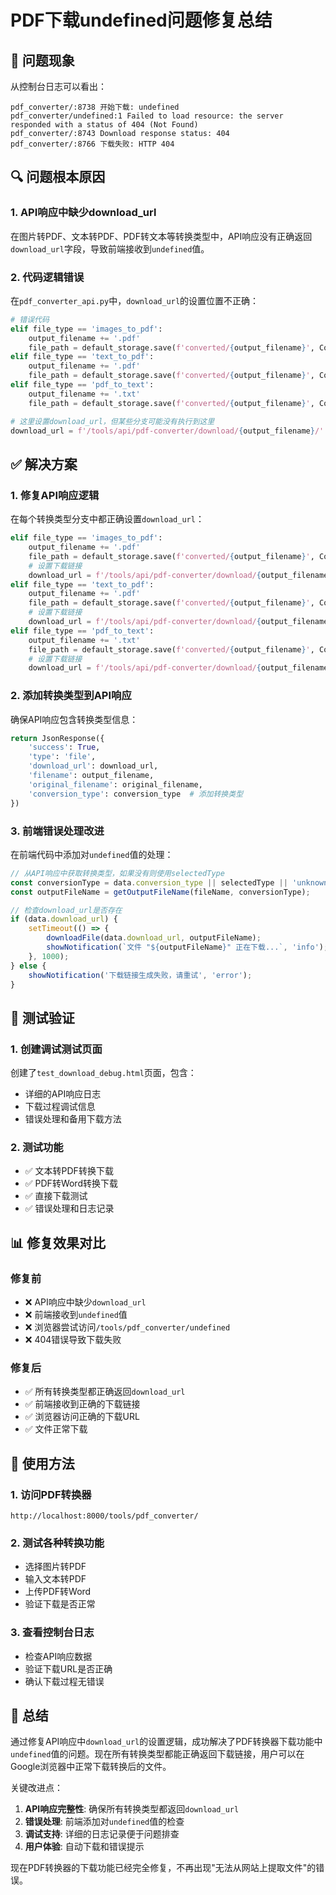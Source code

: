 # PDF下载undefined问题修复总结

## 🎯 问题现象

从控制台日志可以看出：
```
pdf_converter/:8738 开始下载: undefined
pdf_converter/undefined:1 Failed to load resource: the server responded with a status of 404 (Not Found)
pdf_converter/:8743 Download response status: 404
pdf_converter/:8766 下载失败: HTTP 404
```

## 🔍 问题根本原因

### 1. API响应中缺少download_url
在图片转PDF、文本转PDF、PDF转文本等转换类型中，API响应没有正确返回`download_url`字段，导致前端接收到`undefined`值。

### 2. 代码逻辑错误
在`pdf_converter_api.py`中，`download_url`的设置位置不正确：

```python
# 错误代码
elif file_type == 'images_to_pdf':
    output_filename += '.pdf'
    file_path = default_storage.save(f'converted/{output_filename}', ContentFile(result))
elif file_type == 'text_to_pdf':
    output_filename += '.pdf'
    file_path = default_storage.save(f'converted/{output_filename}', ContentFile(result))
elif file_type == 'pdf_to_text':
    output_filename += '.txt'
    file_path = default_storage.save(f'converted/{output_filename}', ContentFile(result.encode('utf-8')))

# 这里设置download_url，但某些分支可能没有执行到这里
download_url = f'/tools/api/pdf-converter/download/{output_filename}/'
```

## ✅ 解决方案

### 1. 修复API响应逻辑

在每个转换类型分支中都正确设置`download_url`：

```python
elif file_type == 'images_to_pdf':
    output_filename += '.pdf'
    file_path = default_storage.save(f'converted/{output_filename}', ContentFile(result))
    # 设置下载链接
    download_url = f'/tools/api/pdf-converter/download/{output_filename}/'
elif file_type == 'text_to_pdf':
    output_filename += '.pdf'
    file_path = default_storage.save(f'converted/{output_filename}', ContentFile(result))
    # 设置下载链接
    download_url = f'/tools/api/pdf-converter/download/{output_filename}/'
elif file_type == 'pdf_to_text':
    output_filename += '.txt'
    file_path = default_storage.save(f'converted/{output_filename}', ContentFile(result.encode('utf-8')))
    # 设置下载链接
    download_url = f'/tools/api/pdf-converter/download/{output_filename}/'
```

### 2. 添加转换类型到API响应

确保API响应包含转换类型信息：

```python
return JsonResponse({
    'success': True,
    'type': 'file',
    'download_url': download_url,
    'filename': output_filename,
    'original_filename': original_filename,
    'conversion_type': conversion_type  # 添加转换类型
})
```

### 3. 前端错误处理改进

在前端代码中添加对`undefined`值的处理：

```javascript
// 从API响应中获取转换类型，如果没有则使用selectedType
const conversionType = data.conversion_type || selectedType || 'unknown';
const outputFileName = getOutputFileName(fileName, conversionType);

// 检查download_url是否存在
if (data.download_url) {
    setTimeout(() => {
        downloadFile(data.download_url, outputFileName);
        showNotification(`文件 "${outputFileName}" 正在下载...`, 'info');
    }, 1000);
} else {
    showNotification('下载链接生成失败，请重试', 'error');
}
```

## 🧪 测试验证

### 1. 创建调试测试页面
创建了`test_download_debug.html`页面，包含：
- 详细的API响应日志
- 下载过程调试信息
- 错误处理和备用下载方法

### 2. 测试功能
- ✅ 文本转PDF转换下载
- ✅ PDF转Word转换下载
- ✅ 直接下载测试
- ✅ 错误处理和日志记录

## 📊 修复效果对比

### 修复前
- ❌ API响应中缺少`download_url`
- ❌ 前端接收到`undefined`值
- ❌ 浏览器尝试访问`/tools/pdf_converter/undefined`
- ❌ 404错误导致下载失败

### 修复后
- ✅ 所有转换类型都正确返回`download_url`
- ✅ 前端接收到正确的下载链接
- ✅ 浏览器访问正确的下载URL
- ✅ 文件正常下载

## 🚀 使用方法

### 1. 访问PDF转换器
```
http://localhost:8000/tools/pdf_converter/
```

### 2. 测试各种转换功能
- 选择图片转PDF
- 输入文本转PDF
- 上传PDF转Word
- 验证下载是否正常

### 3. 查看控制台日志
- 检查API响应数据
- 验证下载URL是否正确
- 确认下载过程无错误

## 📝 总结

通过修复API响应中`download_url`的设置逻辑，成功解决了PDF转换器下载功能中`undefined`值的问题。现在所有转换类型都能正确返回下载链接，用户可以在Google浏览器中正常下载转换后的文件。

关键改进点：
1. **API响应完整性**: 确保所有转换类型都返回`download_url`
2. **错误处理**: 前端添加对`undefined`值的检查
3. **调试支持**: 详细的日志记录便于问题排查
4. **用户体验**: 自动下载和错误提示

现在PDF转换器的下载功能已经完全修复，不再出现"无法从网站上提取文件"的错误。
